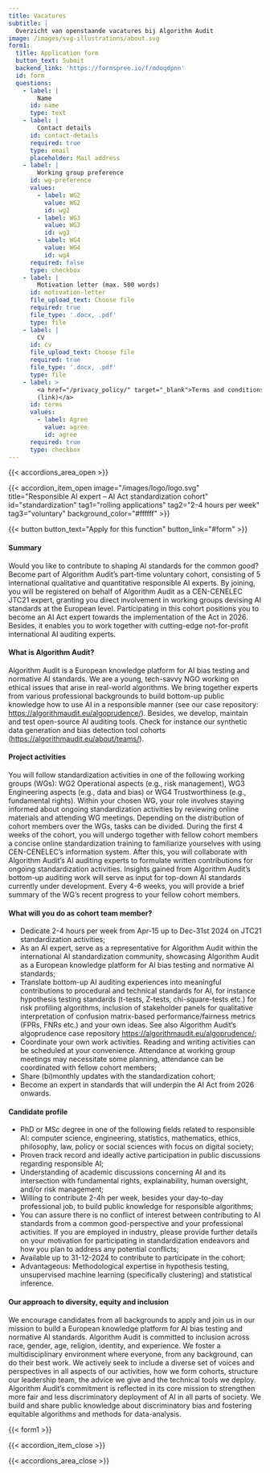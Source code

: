 ```yaml
---
title: Vacatures
subtitle: |
  Overzicht van openstaande vacatures bij Algorithm Audit
image: /images/svg-illustrations/about.svg
form1:
  title: Application form
  button_text: Submit
  backend_link: 'https://formspree.io/f/mdoqdpnn'
  id: form
  questions:
    - label: |
        Name
      id: name
      type: text
    - label: |
        Contact details
      id: contact-details
      required: true
      type: email
      placeholder: Mail address
    - label: |
        Working group preference
      id: wg-preference
      values:
        - label: WG2
          value: WG2
          id: wg2
        - label: WG3
          value: WG3
          id: wg3
        - label: WG4
          value: WG4
          id: wg4
      required: false
      type: checkbox
    - label: |
        Motivation letter (max. 500 words)
      id: motivation-letter
      file_upload_text: Choose file
      required: true
      file_type: '.docx, .pdf'
      type: file
    - label: |
        CV
      id: cv
      file_upload_text: Choose file
      required: true
      file_type: '.docx, .pdf'
      type: file
    - label: >
        <a href="/privacy_policy/" target="_blank">Terms and conditions
        (link)</a>
      id: terms
      values:
        - label: Agree
          value: agree
          id: agree
      required: true
      type: checkbox
---
```


{{< accordions_area_open >}}

{{< accordion_item_open image="/images/logo/logo.svg" title="Responsible AI expert – AI Act standardization cohort" id="standardization" tag1="rolling applications" tag2="2-4 hours per week" tag3="voluntary" background_color="#ffffff" >}}

{{< button button_text="Apply for this function" button_link="#form" >}}

#### Summary

Would you like to contribute to shaping AI standards
for the common good? Become part of Algorithm Audit’s part-time voluntary cohort,
consisting of 5 international qualitative and quantitative responsible AI
experts. By joining, you will be registered on behalf of Algorithm Audit as a CEN-CENELEC
JTC21 expert, granting you direct involvement in working groups devising AI
standards at the European level. Participating in this cohort positions you to
become an AI Act expert towards the implementation of the Act in 2026. Besides,
it enables you to work together with cutting-edge not-for-profit international AI
auditing experts.

#### What is Algorithm Audit?

Algorithm Audit is a European knowledge platform for
AI bias testing and normative AI standards. We are a young, tech-savvy NGO working
on ethical issues that arise in real-world algorithms. We bring together
experts from various professional backgrounds to build bottom-up public
knowledge how to use AI in a responsible manner (see our case repository: https://algorithmaudit.eu/algoprudence/).
Besides, we develop, maintain and test open-source AI auditing tools. Check for
instance our synthetic data generation and bias detection tool cohorts (https://algorithmaudit.eu/about/teams/).

#### &#xA;Project activities

You will follow standardization activities in one of
the following working groups (WGs): WG2 Operational aspects (e.g., risk
management), WG3 Engineering aspects (e.g., data and bias) or WG4
Trustworthiness (e.g., fundamental rights). Within your chosen WG, your role
involves staying informed about ongoing standardization activities by reviewing
online materials and attending WG meetings. Depending on the distribution of
cohort members over the WGs, tasks can be divided. During the first 4 weeks of
the cohort, you will undergo together with fellow cohort members a concise online
standardization training to familiarize yourselves with using CEN-CENELEC’s
information system. After this, you will collaborate with Algorithm Audit’s AI
auditing experts to formulate written contributions for ongoing standardization
activities. Insights gained from Algorithm Audit’s bottom-up auditing work will
serve as input for top-down AI standards currently under development. Every 4-6
weeks, you will provide a brief summary of the WG’s recent progress to your
fellow cohort members.

#### &#xA;&#xA;What will you do as cohort team member?   

* Dedicate 2-4 hours per week from Apr-15 up to Dec-31st
  2024 on JTC21 standardization activities;
* As an AI expert, serve as a representative for Algorithm
  Audit within the international AI standardization community, showcasing
  Algorithm Audit as a European knowledge platform for AI bias testing and
  normative AI standards;
* Translate bottom-up AI auditing experiences into meaningful contributions to procedural and technical standards for AI, for instance hypothesis testing standards (t-tests, Z-tests, chi-square-tests etc.)
  for risk profiling algorithms, inclusion of stakeholder panels for qualitative
  interpretation of confusion matrix-based performance/fairness metrics (FPRs, FNRs
  etc.) and your own ideas. See also Algorithm Audit’s algoprudence case repository
  https://algorithmaudit.eu/algoprudence/;
* Coordinate your own work activities. Reading and writing activities can be scheduled at your convenience. Attendance at working group meetings may necessitate some planning, attendance can be coordinated with fellow cohort members;
* Share (bi)monthly updates with the standardization cohort;
* Become an expert in standards that will underpin the AI Act from 2026 onwards.

#### Candidate profile

* PhD or MSc degree in one of the following fields
  related to responsible AI: computer science, engineering, statistics,
  mathematics, ethics, philosophy, law, policy or social sciences with focus on digital society;
* Proven track record and ideally active
  participation in public discussions regarding responsible AI;
* Understanding of academic discussions concerning AI and its intersection
  with fundamental rights, explainability, human oversight, and/or risk management;
* Willing to contribute 2-4h per week, besides your day-to-day
  professional job, to build public knowledge for responsible algorithms;
* You can assure there is no conflict of interest
  between contributing to AI standards from a common good-perspective and your
  professional activities. If you are employed in industry, please provide
  further details on your motivation for participating in standardization endeavors and
  how you plan to address any potential conflicts;
* Available up to 31-12-2024 to contribute to participate
  in the cohort;
* Advantageous: Methodological expertise in hypothesis
  testing, unsupervised machine learning (specifically clustering) and
  statistical inference.

#### Our approach to diversity, equity and inclusion

We
encourage candidates from all backgrounds to apply and join us in our mission
to build a European knowledge platform for AI bias testing
and normative AI standards. Algorithm Audit is committed to inclusion across race, gender, age,
religion, identity, and experience. We foster a multidisciplinary environment
where everyone, from any background, can do their best work. We actively seek
to include a diverse set of voices and perspectives in all aspects of our activities,
how we form cohorts, structure our leadership team, the advice we give and the
technical tools we deploy. Algorithm Audit’s commitment is reflected in its
core mission to strengthen more fair and less discriminatory deployment of AI
in all parts of society. We build and share public knowledge about
discriminatory bias and fostering equitable algorithms and methods for
data-analysis.

{{< form1 >}}

{{< accordion_item_close >}}

{{< accordions_area_close >}}
